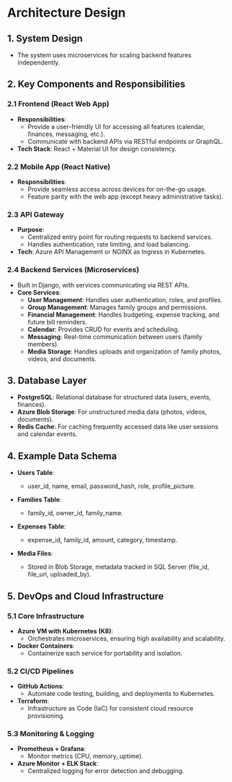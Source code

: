 # Architecture Design

## 1. System Design
- The system uses microservices for scaling backend features independently.



## 2. Key Components and Responsibilities

### 2.1 Frontend (React Web App)
- **Responsibilities**:
  - Provide a user-friendly UI for accessing all features (calendar, finances, messaging, etc.).
  - Communicate with backend APIs via RESTful endpoints or GraphQL.
- **Tech Stack**: React + Material UI for design consistency.

### 2.2 Mobile App (React Native)
- **Responsibilities**:
  - Provide seamless access across devices for on-the-go usage.
  - Feature parity with the web app (except heavy administrative tasks).

### 2.3 API Gateway
- **Purpose**:
  - Centralized entry point for routing requests to backend services.
  - Handles authentication, rate limiting, and load balancing.
- **Tech**: Azure API Management or NGINX as Ingress in Kubernetes.

### 2.4 Backend Services (Microservices)
- Built in Django, with services communicating via REST APIs.
- **Core Services**:
  - **User Management**: Handles user authentication, roles, and profiles.
  - **Group Management**: Manages family groups and permissions.
  - **Financial Management**: Handles budgeting, expense tracking, and future bill reminders.
  - **Calendar**: Provides CRUD for events and scheduling.
  - **Messaging**: Real-time communication between users (family members).
  - **Media Storage**: Handles uploads and organization of family photos, videos, and documents.

## 3. Database Layer
- **PostgreSQL**: Relational database for structured data (users, events, finances).
- **Azure Blob Storage**: For unstructured media data (photos, videos, documents).
- **Redis Cache**: For caching frequently accessed data like user sessions and calendar events.

## 4. Example Data Schema

- **Users Table**:
  - user_id, name, email, password_hash, role, profile_picture.

- **Families Table**:
  - family_id, owner_id, family_name.

- **Expenses Table**:
  - expense_id, family_id, amount, category, timestamp.

- **Media Files**:
  - Stored in Blob Storage, metadata tracked in SQL Server (file_id, file_url, uploaded_by).

## 5. DevOps and Cloud Infrastructure

### 5.1 Core Infrastructure
- **Azure VM with Kubernetes (K8)**:
  - Orchestrates microservices, ensuring high availability and scalability.
- **Docker Containers**:
  - Containerize each service for portability and isolation.

### 5.2 CI/CD Pipelines
- **GitHub Actions**:
  - Automate code testing, building, and deployments to Kubernetes.
- **Terraform**:
  - Infrastructure as Code (IaC) for consistent cloud resource provisioning.

### 5.3 Monitoring & Logging
- **Prometheus + Grafana**:
  - Monitor metrics (CPU, memory, uptime).
- **Azure Monitor + ELK Stack**:
  - Centralized logging for error detection and debugging.
